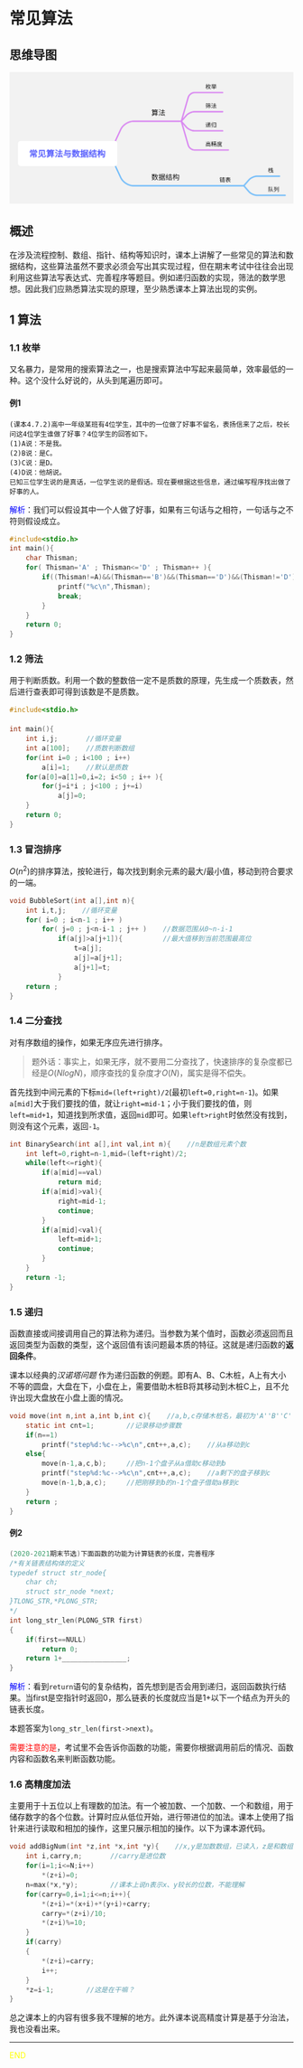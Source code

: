 # 常见算法

## 思维导图

![part4](../images/part4.png)

## 概述

在涉及流程控制、数组、指针、结构等知识时，课本上讲解了一些常见的算法和数据结构，这些算法虽然不要求必须会写出其实现过程，但在期末考试中往往会出现利用这些算法写表达式、完善程序等题目。例如递归函数的实现，筛法的数学思想。因此我们应熟悉算法实现的原理，至少熟悉课本上算法出现的实例。

## 1 算法

### 1.1 枚举

又名暴力，是常用的搜索算法之一，也是搜索算法中写起来最简单，效率最低的一种。这个没什么好说的，从头到尾遍历即可。

#### 例1

```
(课本4.7.2)高中一年级某班有4位学生，其中的一位做了好事不留名，表扬信来了之后，校长
问这4位学生谁做了好事？4位学生的回答如下。
(1)A说：不是我。
(2)B说：是C。
(3)C说：是D。
(4)D说：他胡说。
已知三位学生说的是真话，一位学生说的是假话。现在要根据这些信息，通过编写程序找出做了
好事的人。
```

<font color=blue>解析</font>：我们可以假设其中一个人做了好事，如果有三句话与之相符，一句话与之不符则假设成立。

```c
#include<stdio.h>
int main(){
    char Thisman;
    for( Thisman='A' ; Thisman<='D' ; Thisman++ ){
        if((Thisman!=A)&&(Thisman=='B')&&(Thisman=='D')&&(Thisman!='D')==3){
            printf("%c\n",Thisman);
            break;
        }
    }
    return 0;
}
```

### 1.2 筛法

用于判断质数。利用一个数的整数倍一定不是质数的原理，先生成一个质数表，然后进行查表即可得到该数是不是质数。

```c
#include<stdio.h>

int main(){
    int i,j;       //循环变量
    int a[100];    //质数判断数组
    for(int i=0 ; i<100 ; i++)
        a[i]=1;    //默认是质数
    for(a[0]=a[1]=0,i=2; i<50 ; i++ ){
        for(j=i*i ; j<100 ; j+=i)
            a[j]=0;
    }
    return 0;
}
```

### 1.3 冒泡排序

$O(n^2)$的排序算法，按轮进行，每次找到剩余元素的最大/最小值，移动到符合要求的一端。

```c
void BubbleSort(int a[],int n){
    int i,t,j;    //循环变量
    for( i=0 ; i<n-1 ; i++ )
        for( j=0 ; j<n-i-1 ; j++ )    //数据范围从0~n-i-1
            if(a[j]>a[j+1]){          //最大值移到当前范围最高位
                t=a[j];
                a[j]=a[j+1];
                a[j+1]=t;
            }
    return ;
}
```

### 1.4 二分查找

对有序数组的操作，如果无序应先进行排序。

> 题外话：事实上，如果无序，就不要用二分查找了，快速排序的复杂度都已经是$O(NlogN)$，顺序查找的复杂度才$O(N)$，属实是得不偿失。

首先找到中间元素的下标`mid=(left+right)/2`(最初`left=0,right=n-1`)。如果`a[mid]`大于我们要找的值，就让`right=mid-1`；小于我们要找的值，则`left=mid+1`，知道找到所求值，返回`mid`即可。如果`left>right`时依然没有找到，则没有这个元素，返回`-1`。

```c
int BinarySearch(int a[],int val,int n){    //n是数组元素个数
    int left=0,right=n-1,mid=(left+right)/2;
    while(left<=right){
        if(a[mid]==val)
            return mid;
        if(a[mid]>val){
            right=mid-1;
            continue;
        }
        if(a[mid]<val){
            left=mid+1;
            continue;
        }
    }
    return -1;
}
```

### 1.5 递归

函数直接或间接调用自己的算法称为递归。当参数为某个值时，函数必须返回而且返回类型为函数的类型，这个返回值有该问题最本质的特征。这就是递归函数的**返回条件**。

课本以经典的*汉诺塔问题* 作为递归函数的例题。即有A、B、C木桩，A上有大小不等的圆盘，大盘在下，小盘在上，需要借助木桩B将其移动到木桩C上，且不允许出现大盘放在小盘上面的情况。

```c
void move(int n,int a,int b,int c){    //a,b,c存储木桩名，最初为'A''B''C'
    static int cnt=1;        //记录移动步骤数
    if(n==1)
        printf("step%d:%c-->%c\n",cnt++,a,c);    //从a移动到c
    else{
        move(n-1,a,c,b);     //把n-1个盘子从a借助c移动到b
        printf("step%d:%c-->%c\n",cnt++,a,c);    //a剩下的盘子移到c
        move(n-1,b,a,c);     //把刚移到b的n-1个盘子借助a移到c
    }
    return ;
}
```

#### 例2

```c
(2020-2021期末节选)下面函数的功能为计算链表的长度，完善程序
/*有关链表结构体的定义
typedef struct str_node{
    char ch;
    struct str_node *next;
}TLONG_STR,*PLONG_STR;
*/
int long_str_len(PLONG_STR first)
{
    if(first==NULL)
        return 0;
    return 1+________________;
}
```

<font color=blue>解析</font>：看到`return`语句的复杂结构，首先想到是否会用到递归，返回函数执行结果。当first是空指针时返回0，那么链表的长度就应当是1+以下一个结点为开头的链表长度。

本题答案为`long_str_len(first->next)`。

<font color=red>需要注意的是</font>，考试里不会告诉你函数的功能，需要你根据调用前后的情况、函数内容和函数名来判断函数功能。

### 1.6 高精度加法

主要用于十五位以上有理数的加法。有一个被加数、一个加数、一个和数组，用于储存数字的各个位数。计算时应从低位开始，进行带进位的加法。课本上使用了指针来进行读取和相加的操作，这里只展示相加的操作。以下为课本源代码。

```c
void addBigNum(int *z,int *x,int *y){    //x,y是加数数组，已读入，z是和数组
    int i,carry,n;       //carry是进位数
    for(i=1;i<=N;i++)
        *(z+i)=0;
    n=max(*x,*y);        //课本上说n表示x、y较长的位数，不能理解
    for(carry=0,i=1;i<=n;i++){
        *(z+i)=*(x+i)+*(y+i)+carry;
        carry=*(z+i)/10;
        *(z+i)%=10;
    }
    if(carry)
    {
        *(z+i)=carry;
        i++;
    }
    *z=i-1;        //这是在干嘛？
}
```

总之课本上的内容有很多我不理解的地方。此外课本说高精度计算是基于分治法，我也没看出来。

---

<font color=Yellow>END</font>
